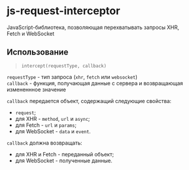 # js-request-interceptor
JavaScript-библиотека, позволяющая перехватывать запросы XHR, Fetch и WebSocket

## Использование
> `intercept(requestType, callback)`  

`requestType` - тип запроса (`xhr`, `fetch` или `websocket`)  
`callback` - функция, получающая данные с сервера и возвращающая измененнное значение


`callback` передается объект, содержащий следующие свойства: 
- `request`;
- для XHR - `method`, `url` и `async`;
- для Fetch - `url` и `params`;
- для WebSocket - `data` и `event`.


`callback` должна возвращать:  
- для XHR и Fetch - переданный объект;
- для WebSocket - полученные данные.
